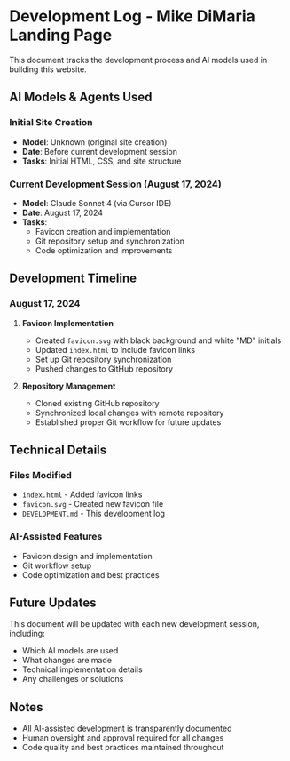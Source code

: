 # Development Log - Mike DiMaria Landing Page

This document tracks the development process and AI models used in building this website.

## AI Models & Agents Used

### Initial Site Creation
- **Model**: Unknown (original site creation)
- **Date**: Before current development session
- **Tasks**: Initial HTML, CSS, and site structure

### Current Development Session (August 17, 2024)
- **Model**: Claude Sonnet 4 (via Cursor IDE)
- **Date**: August 17, 2024
- **Tasks**:
  - Favicon creation and implementation
  - Git repository setup and synchronization
  - Code optimization and improvements

## Development Timeline

### August 17, 2024
1. **Favicon Implementation**
   - Created `favicon.svg` with black background and white "MD" initials
   - Updated `index.html` to include favicon links
   - Set up Git repository synchronization
   - Pushed changes to GitHub repository

2. **Repository Management**
   - Cloned existing GitHub repository
   - Synchronized local changes with remote repository
   - Established proper Git workflow for future updates

## Technical Details

### Files Modified
- `index.html` - Added favicon links
- `favicon.svg` - Created new favicon file
- `DEVELOPMENT.md` - This development log

### AI-Assisted Features
- Favicon design and implementation
- Git workflow setup
- Code optimization and best practices

## Future Updates

This document will be updated with each new development session, including:
- Which AI models are used
- What changes are made
- Technical implementation details
- Any challenges or solutions

## Notes
- All AI-assisted development is transparently documented
- Human oversight and approval required for all changes
- Code quality and best practices maintained throughout
